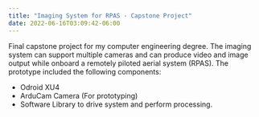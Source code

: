 ```yaml
---
title: "Imaging System for RPAS - Capstone Project"
date: 2022-06-16T03:09:42-06:00
---
```


Final capstone project for my computer engineering degree. The imaging system can 
support multiple cameras and can produce video and image output while onboard
a remotely piloted aerial system (RPAS). The prototype included the following components:

- Odroid XU4
- ArduCam Camera (For prototyping)
- Software Library to drive system and perform processing.



